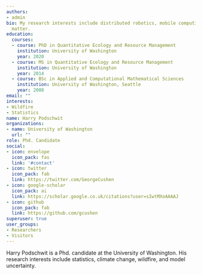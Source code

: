```yaml
---
authors:
- admin
bio: My research interests include distributed robotics, mobile computing and programmable
  matter.
education:
  courses:
  - course: PhD in Quantitative Ecology and Resource Management
    institution: University of Washington
    year: 2020
  - course: MS in Quantitative Ecology and Resource Management
    institution: University of Washington
    year: 2014
  - course: BSc in Applied and Computational Mathematical Sciences
    institution: University of Washington, Seattle
    year: 2008
email: ""
interests:
- Wildfire
- Statistics
name: Harry Podschwit
organizations:
- name: University of Washington
  url: ""
role: Phd. Candidate
social:
- icon: envelope
  icon_pack: fas
  link: '#contact'
- icon: twitter
  icon_pack: fab
  link: https://twitter.com/GeorgeCushen
- icon: google-scholar
  icon_pack: ai
  link: https://scholar.google.co.uk/citations?user=sIwtMXoAAAAJ
- icon: github
  icon_pack: fab
  link: https://github.com/gcushen
superuser: true
user_groups:
- Researchers
- Visitors
---
```


Harry Podschwit is a Phd. candidate at the University of Washington. His research interests include statistics, climate change, wildfire, and model uncertainty. 

